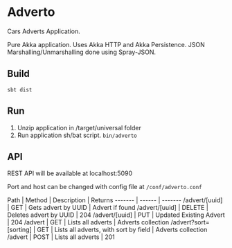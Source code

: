 # Adverto
Cars Adverts Application.

Pure Akka application. Uses Akka HTTP and Akka Persistence. JSON Marshalling/Unmarshalling done using Spray-JSON.

## Build
```sbt dist```
## Run
1. Unzip application in /target/universal folder
2. Run application sh/bat script. ```bin/adverto```

## API
REST API will be available at localhost:5090

Port and host can be changed with config file at ```/conf/adverto.conf```

Path | Method | Description | Returns
------- | ------ | -------
/advert/[uuid] | GET | Gets advert by UUID | Advert if found
/advert/[uuid] | DELETE | Deletes advert by UUID | 204
/advert/[uuid] | PUT | Updated Existing Advert | 204
/advert | GET | Lists all adverts | Adverts collection
/advert?sort=[sorting] | GET | Lists all adverts, with sort by field | Adverts collection
/advert | POST | Lists all adverts | 201
